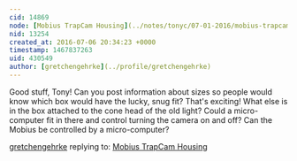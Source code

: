 ```yaml
---
cid: 14869
node: [Mobius TrapCam Housing](../notes/tonyc/07-01-2016/mobius-trapcam-housing)
nid: 13254
created_at: 2016-07-06 20:34:23 +0000
timestamp: 1467837263
uid: 430549
author: [gretchengehrke](../profile/gretchengehrke)
---
```


Good stuff, Tony! Can you post information about sizes so people would know which box would have the lucky, snug fit? That's exciting! What else is in the box attached to the cone head of the old light? Could a micro-computer fit in there and control turning the camera on and off? Can the Mobius be controlled by a micro-computer? 

[gretchengehrke](../profile/gretchengehrke) replying to: [Mobius TrapCam Housing](../notes/tonyc/07-01-2016/mobius-trapcam-housing)

